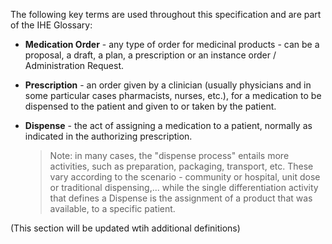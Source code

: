 The following key terms are used throughout this specification and are part of the IHE Glossary:


* **Medication Order** - any type of order for medicinal products - can be a proposal, a draft, a plan, a prescription or an instance order / Administration Request.  

* **Prescription** - an order given by a clinician (usually physicians and in some
particular cases pharmacists, nurses, etc.), for a medication to be dispensed to the patient and given to or taken by the patient.  

* **Dispense** - the act of assigning a medication to a patient, normally as indicated in the authorizing prescription.
  > Note: in many cases, the "dispense process" entails more activities, such as preparation, packaging, transport, etc. These vary according to the scenario - community or hospital, unit dose or traditional dispensing,... while the single differentiation activity that defines a Dispense is the assignment of a product that was available, to a specific patient.

(This section will be updated wtih additional definitions)